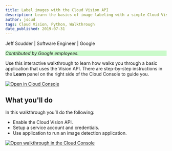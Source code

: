 ```yaml
---
title: Label images with the Cloud Vision API
description: Learn the basics of image labeling with a simple Cloud Vision API application.
author: jscud
tags: Cloud Vision, Python, Walkthrough
date_published: 2019-07-31
---
```


Jeff Scudder | Software Engineer | Google

<p style="background-color:#CAFACA;"><i>Contributed by Google employees.</i></p>

Use this interactive walkthrough to learn how walks you through a basic 
application that uses the Vision API. There are step-by-step instructions in the 
**Learn** panel on the right side of the Cloud Console to guide you.

[![Open in Cloud Console](https://walkthroughs.googleusercontent.com/tutorial/resources/open-in-console-button.svg)](https://console.cloud.google.com/getting-started?tutorial=python_vision_quickstart)

## What you'll do

In this walkthrough you’ll do the following:

* Enable the Cloud Vision API.
* Setup a service account and credentials. 
* Use application to run an image detection application.  

[![Open walkthrough in the Cloud Console](https://storage.googleapis.com/gcp-community/tutorials/python_vision_quickstart/tutorial.png)](https://console.cloud.google.com/getting-started?tutorial=python_vision_quickstart)


